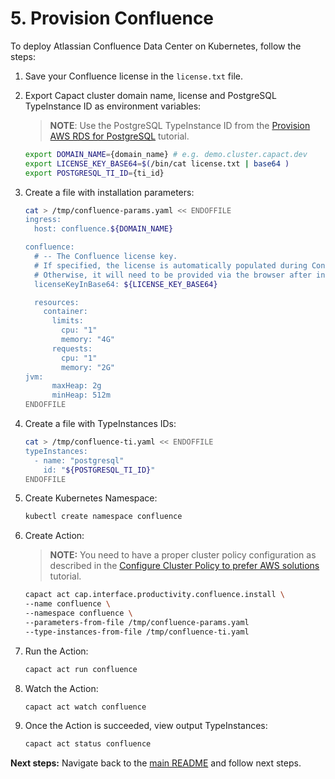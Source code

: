 # 5. Provision Confluence

To deploy Atlassian Confluence Data Center on Kubernetes, follow the steps:

1. Save your Confluence license in the `license.txt` file. 

1. Export Capact cluster domain name, license and PostgreSQL TypeInstance ID as environment variables:

    >**NOTE**: Use the PostgreSQL TypeInstance ID from the [Provision AWS RDS for PostgreSQL](./2-aws-rds-provisioning.md) tutorial.
   ```bash
   export DOMAIN_NAME={domain_name} # e.g. demo.cluster.capact.dev
   export LICENSE_KEY_BASE64=$(/bin/cat license.txt | base64 )
   export POSTGRESQL_TI_ID={ti_id} 
   ``` 

1. Create a file with installation parameters:

    ```bash
    cat > /tmp/confluence-params.yaml << ENDOFFILE
    ingress:
      host: confluence.${DOMAIN_NAME}
    
    confluence:
      # -- The Confluence license key.
      # If specified, the license is automatically populated during Confluence setup.
      # Otherwise, it will need to be provided via the browser after initial startup.
      licenseKeyInBase64: ${LICENSE_KEY_BASE64}
    
      resources:
        container:
          limits:
            cpu: "1"
            memory: "4G"
          requests:
            cpu: "1"
            memory: "2G"
	jvm:
          maxHeap: 2g
          minHeap: 512m
    ENDOFFILE
    ```
1. Create a file with TypeInstances IDs:
 
    ```bash
    cat > /tmp/confluence-ti.yaml << ENDOFFILE
    typeInstances:
      - name: "postgresql"
        id: "${POSTGRESQL_TI_ID}"
    ENDOFFILE
    ```
1. Create Kubernetes Namespace:
    ```bash
    kubectl create namespace confluence
    ```
1. Create Action:
    >**NOTE:** You need to have a proper cluster policy configuration as described in the [Configure Cluster Policy to prefer AWS solutions](./1-cluster-policy-configuration.md) tutorial.
 
    ```bash
    capact act cap.interface.productivity.confluence.install \
    --name confluence \
    --namespace confluence \
    --parameters-from-file /tmp/confluence-params.yaml
    --type-instances-from-file /tmp/confluence-ti.yaml
    ```
1. Run the Action:
    ```bash
    capact act run confluence
    ```
1. Watch the Action:
    ```bash
    capact act watch confluence
    ```
1. Once the Action is succeeded, view output TypeInstances:
   ```bash
   capact act status confluence
   ```
    
**Next steps:** Navigate back to the [main README](./README.md) and follow next steps.
